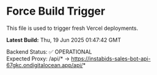 # Force Build Trigger

This file is used to trigger fresh Vercel deployments.

**Latest Build:** Thu, 19 Jun 2025 01:47:42 GMT

Backend Status: ✅ OPERATIONAL  
Expected Proxy: /api/* → https://instabids-sales-bot-api-67gkc.ondigitalocean.app/api/*
